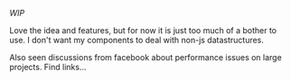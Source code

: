 _WIP_


Love the idea and features, but for now it is just too much of a bother to use. I don't want my components to deal with non-js datastructures.

Also seen discussions from facebook about performance issues on large projects. Find links...
